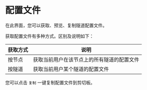 # 配置文件

在此界面，您可以获取、预览、复制隧道配置文件。

获取配置文件有多种方式。区别及说明如下：

| 获取方式 | 说明                    |
|------|-----------------------|
| 按节点  | 获取当前用户在该节点上的所有隧道的配置文件 |
| 按隧道  | 获取当前用户某个隧道的配置文件       |

您可以点击 `复制` 一键复制配置文件到剪切板。
